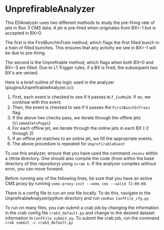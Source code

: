 # UnprefirableAnalyzer
This EDAnalyzer uses two different methods to study the pre-firing rate of jets in Run 3 CMS data. A jet is pre-fired when originates from BX=-1 but is accepted in BX=0.

The first is the FirstBunchInTrain method, which flags the first filled bunch in a train of filled bunches. 
This ensures that any activity we see in BX=-1 will be due to pre-firing.

The second is the Unprefirable method, which flags when both BX=0 and BX=-3 are filled. 
Due to L1 Trigger rules, if a BX is fired, the subsequent two BX's are vetoed.

Here is a brief outline of the logic used in the analyzer (plugins/UnprefirableAnalyzer.cc):

1. First, each event is checked to see if it passes `HLT_IsoMu20`. If so, we continue with this event.
2. Then, the event is checked to see if it passes the `FirstBunchInTrain` flag.
3. If the above two checks pass, we iterate through the offline jets (`SlimmedJetsPuppi`)
4. For each offline jet, we iterate through the online jets in each BX (-2 through 2)
5. If an offline jet matches to an online jet, we fill the appropriate events.
6. The above procedure is repeated for `UnprefirableEvent`

To use this analyzer, ensure that you have used the command `cmsenv` within a `CMSSW` directory.
One should also compile the code (from within the base directory of this repository) using `scram b`.
If the analyzer compiles without error, you can move forward.

Before running any of the following lines, be sure that you have an active CMS proxy by running `voms-proxy-init --voms cms --valid 72:00:00`.

There is a config file to run on one file locally. To do this, navigate to the UnprefirableAnalyzer/python directory and run `cmsRun ConfFile_cfg.py`

To run on many files, you can submit a crab job by changing the information in the crab config file `crab3_default.py` and change to the desired dataset information in `ConfFile_submit.py`.
To submit the crab job, run the command `crab submit -c crab3_default.py`
